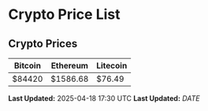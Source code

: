 # Crypto Price List

## Crypto Prices
| Bitcoin | Ethereum | Litecoin |
| ------- | -------- | -------- |
| $84420 | $1586.68 | $76.49 |
**Last Updated:** 2025-04-18 17:30 UTC
**Last Updated:** $DATE$
